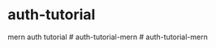 # auth-tutorial
 mern auth tutorial
#   a u t h - t u t o r i a l - m e r n  
 #   a u t h - t u t o r i a l - m e r n  
 